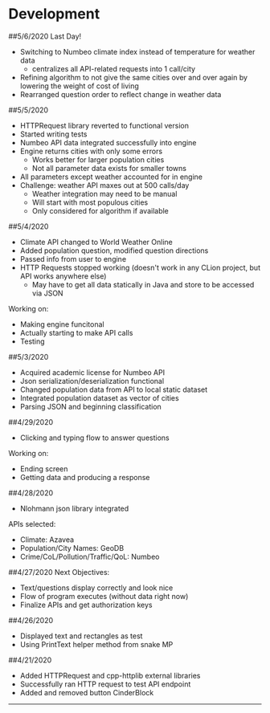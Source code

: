 # Development

##5/6/2020
Last Day!
- Switching to Numbeo climate index instead of temperature for weather data
    - centralizes all API-related requests into 1 call/city
- Refining algorithm to not give the same cities over and over again by lowering
the weight of cost of living 
- Rearranged question order to reflect change in weather data

##5/5/2020
- HTTPRequest library reverted to functional version
- Started writing tests
- Numbeo API data integrated successfully into engine
- Engine returns cities with only some errors
    - Works better for larger population cities
    - Not all parameter data exists for smaller towns
- All parameters except weather accounted for in engine
- Challenge: weather API maxes out at 500 calls/day
    - Weather integration may need to be manual
    - Will start with most populous cities
    - Only considered for algorithm if available
    
##5/4/2020
- Climate API changed to World Weather Online
- Added population question, modified question directions
- Passed info from user to engine
- HTTP Requests stopped working (doesn't work in any CLion project, but API
works anywhere else)
    - May have to get all data statically in Java and store to be accessed via
    JSON

Working on:
- Making engine funcitonal
- Actually starting to make API calls
- Testing


##5/3/2020
- Acquired academic license for Numbeo API
- Json serialization/deserialization functional
- Changed population data from API to local static dataset
- Integrated population dataset as vector of cities
- Parsing JSON and beginning classification

##4/29/2020
- Clicking and typing flow to answer questions

Working on:
- Ending screen
- Getting data and producing a response

##4/28/2020 
- Nlohmann json library integrated

APIs selected:
- Climate: Azavea
- Population/City Names: GeoDB
- Crime/CoL/Pollution/Traffic/QoL: Numbeo 


##4/27/2020 
Next Objectives:
- Text/questions display correctly and look nice
- Flow of program executes (without data right now)
- Finalize APIs and get authorization keys

##4/26/2020
- Displayed text and rectangles as test
- Using PrintText helper method from snake MP

##4/21/2020
- Added HTTPRequest and cpp-httplib external libraries
- Successfully ran HTTP request to test API endpoint
- Added and removed button CinderBlock
---
